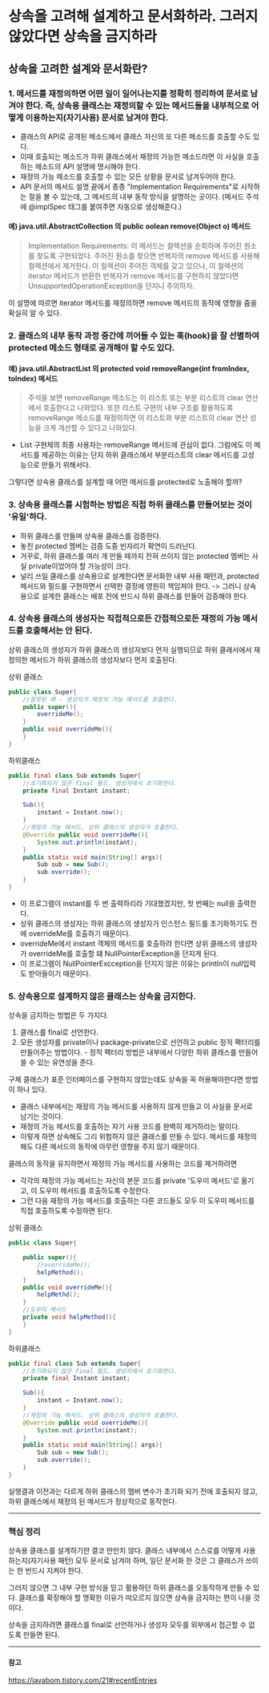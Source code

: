 # 상속을 고려해 설계하고 문서화하라. 그러지 않았다면 상속을 금지하라


## 상속을 고려한 설계와 문서화란?

### 1. 메서드를 재정의하면 어떤 일이 일어나는지를 정확히 정리하여 문서로 남겨야 한다. 즉, 상속용 클래스는 재정의할 수 있는 메서드들을 내부적으로 어떻게 이용하는지(자기사용) 문서로 남겨야 한다. 
- 클래스의 API로 공개된 메소드에서 클래스 자신의 또 다른 메소드를 호출할 수도 있다. 
- 이때 호출되는 메소드가 하위 클래스에서 재정의 가능한 메소드라면 이 사실을 호출하는 메소드의 API 설명에 명시해야 한다.
- 재정의 가능 메소드를 호출할 수 있는 모든 상황을 문서로 남겨두어야 한다.
- API 문서의 메서드 설명 끝에서 종종 "Implementation Requirements"로 시작하는 절을 볼 수 있는데, 그 메서드의 내부 동작 방식을 설명하는 곳이다. (메서드 주석에 @implSpec 태그를 붙여주면 자동으로 생성해준다.)

#### 예) java.util.AbstractCollection 의 public oolean remove(Object o) 메서드
>Implementation Requirements: 이 메서드는 컬렉션을 순회하며 주어진 원소를 찾도록 구현되었다.
>주어진 원소를 찾으면 반복자의 remove 메서드를 사용해 컬렉션에서 제거한다. 이 컬렉션이 주어진 객체를 갖고 있으나, 이 컬렉션의 iterator 메서드가 반환한 반복자가 remove 메서드를 구현하지 않았다면 UnsupportedOperationException을 던지니 주의하자.

이 설명에 따르면 iterator 메서드를 재정의하면 remove 메서드의 동작에 영향을 줌을 확실히 알 수 있다. 

### 2. 클래스의 내부 동작 과정 중간에 끼어들 수 있는 훅(hook)을 잘 선별하여 protected 메소드  형태로 공개해야 할 수도 있다. 

#### 예) java.util.AbstractList 의 protected void removeRange(int fromIndex, toIndex) 메서드
>주석을 보면 removeRange 메소드는 이 리스트 또는 부분 리스트의 clear 연산에서 호출한다고 나와있다. 또한 리스트 구현의 내부 구조를 활용하도록 removeRange 메소드를 재정의하면 이 리스트와 부분 리스트의 clear 연산 성능을 크게 개선할 수 있다고 나와있다. 

- List 구현체의 최종 사용자는 removeRange 메서드에 관심이 없다. 그럼에도 이 메서드를 제공하는 이유는 단지 하위 클래스에서 부분리스트의 clear 메서드를 고성능으로 만들기 위해서다. 

그렇다면 상속용 클래스를 설계할 때 어떤 메서드를 protected로 노출해야 할까?

### 3. 상속용 클래스를 시험하는 방법은 직접 하위 클래스를 만들어보는 것이 '유일'하다.

- 하위 클래스를 만들며 상속용 클래스를 검증한다. 
- 놓친 protected 멤버는 검증 도중 빈자리가 확연이 드러난다.
- 거꾸로, 하위 클래스를 여러 개 만들 때까지 전혀 쓰이지 않는 protected 멤버는 사실 private이었어야 할 가능성이 크다.
- 널리 쓰일 클래스를 상속용으로 설계한다면 문서화한 내부 사용 패턴과, protected 메서드와 필드를 구현하면서 선택한 결정에 영원히 책임져야 한다. -> 그러니 상속용으로 설계한 클래스는 배포 전에 반드시 하위 클래스를 만들어 검증해야 한다.

### 4. 상속용 클래스의 생성자는 직접적으로든 간접적으로든 재정의 가능 메서드를 호출해서는 안 된다.
상위 클래스의 생성자가 하위 클래스의 생성자보다 먼저 실행되므로 하위 클래서에서 재정의한 메서드가 하위 클래스의 생성자보다 먼저 호출된다. 

상위 클래스
```java
public class Super{
    //잘못된 예 - 생성자가 재정의 가능 메서드를 호출한다.
    public super(){
        overrideMe();
    }
    public void overrideMe(){
    }
}
```
하위클래스
```java
public final class Sub extends Super{
    //초기화되지 않은 final 필드. 생성자에서 초기화한다.
    private final Instant instant;

    Sub(){
        instant = Instant.now();
    }
    //재정의 기능 메서드. 상위 클래스의 생성자가 호출한다.
    @Override public void overrideMe(){
        System.out.println(instant);
    }
    public static void main(String[] args){
        Sub sub = new Sub();
        sub.override();
    }
}
```

- 이 프로그램이 instant를 두 번 출력하리라 기대했겠지만, 첫 번째는 null을 출력한다. 
- 상위 클래스의 생성자는 하위 클래스의 생성자가 인스턴스 필드를 초기화하기도 전에 overrideMe를 호출하기 때문이다. 
- overrideMe에서 instant 객체의 메서드를 호출하려 한다면 상위 클래스의 생성자가 overrideMe를 호출할 떄 NullPointerException을 던지게 된다. 
- 이 프로그램이 NullPointerExcception을 던지지 않은 이유는 println이 null입력도 받아들이기 때문이다.


### 5. 상속용으로 설계하지 않은 클래스는 상속을 금지한다.

상속을 금지하는 방법은 두 가지다.
1. 클래스를 final로 선언한다.
2. 모든 생성자를 private이나 package-private으로 선언하고 public 정적 팩터리를 만들어주는 방법이다. - 정적 팩터리 방법은 내부에서 다양한 하위 클래스를 만들어 쓸 수 있는 유연성을 준다.


구체 클래스가 표준 인터페이스를 구현하지 않았는데도 상속을 꼭 허용해야한다면 방법이 하나 있다.
- 클래스 내부에서는 재정의 가능 메서드를 사용하지 않게 만들고 이 사실을 문서로 남기는 것이다.
- 재정의 가능 메서드를 호출하는 자기 사용 코드를 완벽히 제거하라는 말이다.
- 이렇게 하면 상속해도 그리 위험하지 않은 클래스를 만들 수 있다. 메서드를 재정의해도 다른 메서드의 동작에 아무런 영향을 주지 않기 때문이다.


클래스의 동작을 유지하면서 재정의 가능 메서드를 사용하는 코드를 제거하려면 
- 각각의 재정의 가능 메서드는 자신의 본문 코드를 private '도우미 메서드'로 옮기고, 이 도우미 메서드를 호출하도록 수정한다. 
- 그런 다음 재정의 가능 메서드를 호출하는 다른 코드들도 모두 이 도우미 메서드를 직접 호출하도록 수정하면 된다. 

상위 클래스
```java
public class Super{

    public super(){
        //overrideMe();
        helpMethod();
    }
    public void overrideMe(){
        helpMethd();
    }
    //도우미 메서드
    private void helpMethod(){
    }
}
```
하위클래스
```java
public final class Sub extends Super{
    //초기화되지 않은 final 필드. 생성자에서 초기화한다.
    private final Instant instant;

    Sub(){
        instant = Instant.now();
    }
    //재정의 기능 메서드. 상위 클래스의 생성자가 호출한다.
    @Override public void overrideMe(){
        System.out.println(instant);
    }
    public static void main(String[] args){
        Sub sub = new Sub();
        sub.override();
    }
}
```
실행결과 이전과는 다르게 하위 클래스의 멤버 변수가 초기화 되기 전에 호출되지 않고, 하위 클래스에서 재정의 된 메서드가 정상적으로 동작한다.

---
### 핵심 정리
상속용 클래스를 설계하기란 결코 만만치 않다. 클래스 내부에서 스스로를 어떻게 사용하는지(자기사용 패턴) 모두 문서로 남겨야 하며, 일단 문서화 한 것은 그 클래스가 쓰이는 한 반드시 지켜야 한다. 

그러지 않으면 그 내부 구현 방식을 믿고 활용하던 하위 클래스를 오동작하게 만들 수 있다. 클래스를 확장해야 할 명확한 이유가 떠오르지 않으면 상속을 금지하는 편이 나을 것이다. 

상속을 금지하려면 클래스를 final로 선언하거나 생성자 모두를 외부에서 접근할 수 없도록 만들면 된다.

---
#### 참고
https://javabom.tistory.com/21#recentEntries